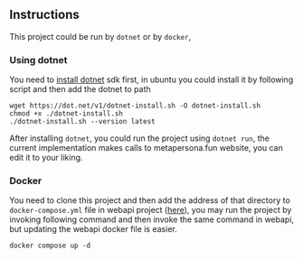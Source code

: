 ## Instructions
This project could be run by  `dotnet` or by `docker`, 
### Using dotnet
You need to [install dotnet](https://dotnet.microsoft.com/en-us/download) sdk first, in ubuntu you could install it by following script and then add the dotnet to path
```shell
wget https://dot.net/v1/dotnet-install.sh -O dotnet-install.sh
chmod +x ./dotnet-install.sh
./dotnet-install.sh --version latest
```
After installing `dotnet`, you could run the project using `dotnet run`, the current implementation makes calls to metapersona.fun website, you can edit it to your liking.
### Docker
You need to clone this project and then add the address of that directory to `docker-compose.yml` file in webapi project ([here](https://github.com/MetaPersona/MetaPersonaApi/blob/1dfbc8a9d6a38bf6932e12dce1b7a32a32cd6f8a/docker-compose.yml#L9)), you may run the project by invoking following command and then invoke the same command in webapi, but updating the webapi docker file is easier.
```shell
docker compose up -d
```
